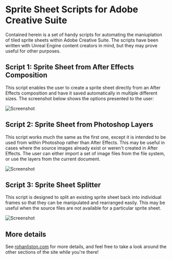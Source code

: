 # Sprite Sheet Scripts for Adobe Creative Suite

Contained herein is a set of handy scripts for automating the maniuplation of tiled sprite sheets within Adobe Creative Suite. The scripts have been written with Unreal Engine content creators in mind, but they may prove useful for other purposes.

## Script 1: Sprite Sheet from After Effects Composition

This script enables the user to create a sprite sheet directly from an After Effects composition and have it saved automatically in multiple different sizes. The screenshot below shows the options presented to the user:

![Screenshot](http://www.rohanliston.com/images/images/article_images/sprite_sheet_tools/dialog_03.png)

## Script 2: Sprite Sheet from Photoshop Layers

This script works much the same as the first one, except it is intended to be used from within Photoshop rather than After Effects. This may be useful in cases where the source images already exist or weren't created in After Effects. The user can either import a set of image files from the file system, or use the layers from the current document.

![Screenshot](http://www.rohanliston.com/images/images/article_images/sprite_sheet_tools/dialog_04.png)

## Script 3: Sprite Sheet Splitter

This script is designed to split an existing sprite sheet back into individual frames so that they can be manipulated and rearranged easily. This may be useful when the source files are not available for a particular sprite sheet.

![Screenshot](http://www.rohanliston.com/images/images/article_images/sprite_sheet_tools/dialog_05.png)

## More details

See [rohanliston.com](http://www.rohanliston.com/portfolio/just-for-fun?id=23) for more details, and feel free to take a look around the other sections of the site while you're there!
